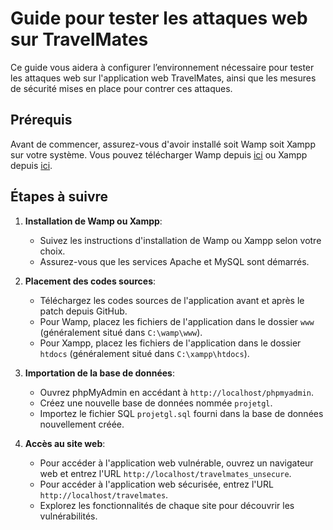 # Guide pour tester les attaques web sur TravelMates

Ce guide vous aidera à configurer l’environnement nécessaire pour tester les attaques web sur l'application web TravelMates, ainsi que les mesures de sécurité mises en place pour contrer ces attaques.

## Prérequis

Avant de commencer, assurez-vous d'avoir installé soit Wamp soit Xampp sur votre système. Vous pouvez télécharger Wamp depuis [ici](https://www.wampserver.com/) ou Xampp depuis [ici](https://www.apachefriends.org/fr/index.html).

## Étapes à suivre

1. **Installation de Wamp ou Xampp**:
   - Suivez les instructions d'installation de Wamp ou Xampp selon votre choix.
   - Assurez-vous que les services Apache et MySQL sont démarrés.

2. **Placement des codes sources**:
   - Téléchargez les codes sources de l'application avant et après le patch depuis GitHub.
   - Pour Wamp, placez les fichiers de l'application dans le dossier `www` (généralement situé dans `C:\wamp\www`).
   - Pour Xampp, placez les fichiers de l'application dans le dossier `htdocs` (généralement situé dans `C:\xampp\htdocs`).

3. **Importation de la base de données**:
   - Ouvrez phpMyAdmin en accédant à `http://localhost/phpmyadmin`.
   - Créez une nouvelle base de données nommée `projetgl`.
   - Importez le fichier SQL `projetgl.sql` fourni dans la base de données nouvellement créée.

4. **Accès au site web**:
   - Pour accéder à l'application web vulnérable, ouvrez un navigateur web et entrez l'URL `http://localhost/travelmates_unsecure`.
   - Pour accéder à l'application web sécurisée, entrez l'URL `http://localhost/travelmates`.
   - Explorez les fonctionnalités de chaque site pour découvrir les vulnérabilités.
